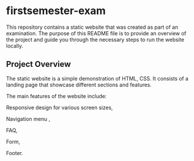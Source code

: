 # firstsemester-exam
This repository contains a static website that was created as part of an examination. The purpose of this README file is to provide an overview of the project and guide you through the necessary steps to run the website locally.

## Project Overview
The static website is a simple demonstration of HTML, CSS. It consists of a landing page that showcase different sections and features.

The main features of the website include:

Responsive design for various screen sizes,

Navigation menu ,

FAQ,

Form,

Footer.
